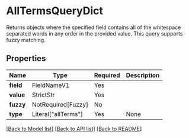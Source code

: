 # AllTermsQueryDict

Returns objects where the specified field contains all of the whitespace separated words in any
order in the provided value. This query supports fuzzy matching.


## Properties
| Name | Type | Required | Description |
| ------------ | ------------- | ------------- | ------------- |
**field** | FieldNameV1 | Yes |  |
**value** | StrictStr | Yes |  |
**fuzzy** | NotRequired[Fuzzy] | No |  |
**type** | Literal["allTerms"] | Yes | None |


[[Back to Model list]](../../../README.md#models-v1-link) [[Back to API list]](../../README.md#documentation-for-api-endpoints) [[Back to README]](../../README.md)
